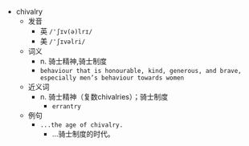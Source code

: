 - chivalry
  - 发音
    - 英 `/'ʃɪv(ə)lrɪ/`
    - 美 `/'ʃɪvəlri/`
  - 词义
    - n. 骑士精神,骑士制度
    - `behaviour that is honourable, kind, generous, and brave, especially men’s behaviour towards women`
  - 近义词
    - n. 骑士精神（复数chivalries）；骑士制度
      - `errantry`
  - 例句
    - `...the age of chivalry.`
      - ...骑士制度的时代。

